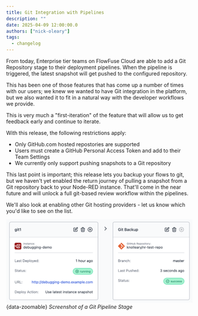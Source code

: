 ```yaml
---
title: Git Integration with Pipelines
description: ""
date: 2025-04-09 12:00:00.0  
authors: ["nick-oleary"]
tags:
  - changelog
---
```


From today, Enterprise tier teams on FlowFuse Cloud are able to add a Git Repository stage to their deployment pipelines. When the pipeline is triggered, the latest snapshot will get pushed to the configured repository.

This has been one of those features that has come up a number of times with our users; we knew we wanted to have Git integration in the platform, but we also wanted it to fit in a natural way with the developer workflows we provide.

This is very much a "first-iteration" of the feature that will allow us to get feedback early and continue to iterate.

With this release, the following restrictions apply:

 - Only GitHub.com hosted repostories are supported
 - Users must create a GitHub Personal Access Token and add to their Team Settings
 - We currently only support pushing snapshots to a Git repository

This last point is important; this release lets you backup your flows to git, but we haven't yet enabled the return journey of pulling a snapshot from a Git repository back to your Node-RED instance. That'll come in the near future and will unlock a full git-based review workflow within the pipelines.

We'll also look at enabling other Git hosting providers - let us know which you'd like to see on the list.

![Screenshot of a Git Pipeline Stage](./images/git-pipeline-stage.png){data-zoomable}
_Screenshot of a Git Pipeline Stage_
